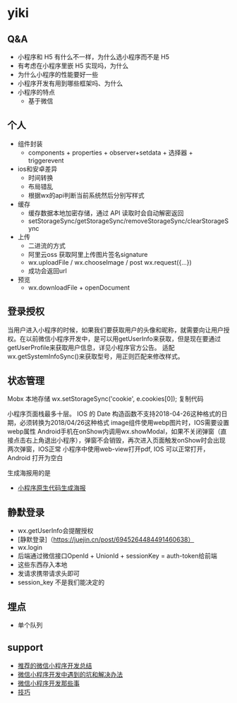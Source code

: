 # yiki

## Q&A
- 小程序和 H5 有什么不一样，为什么选小程序而不是 H5
- 有考虑在小程序里嵌 H5 实现吗，为什么
- 为什么小程序的性能要好一些
- 小程序开发有用到哪些框架吗、为什么
- 小程序的特点
  - 基于微信
## 个人
- 组件封装
  - components + properties + observer+setdata + 选择器 + triggerevent
- ios和安卓差异
  - 时间转换
  - 布局错乱
  - 根据wx的api判断当前系统然后分别写样式
- 缓存
  - 缓存数据本地加密存储，通过 API 读取时会自动解密返回
  - setStorageSync/getStorageSync/removeStorageSync/clearStorageSync
- 上传
  - 二进流的方式
  - 阿里云oss 获取阿里上传图片签名signature 
  - wx.uploadFile / wx.chooseImage / post wx.request({...})
  - 成功会返回url
- 预览
  - wx.downloadFile + openDocument
## 登录授权
当用户进入小程序的时候，如果我们要获取用户的头像和昵称，就需要向让用户授权。在以前微信小程序开发中，是可以用getUserInfo来获取，但是现在要通过getUserProfile来获取用户信息，详见小程序官方公告。
适配
wx.getSystemInfoSync()来获取型号，用正则匹配来修改样式。

## 状态管理
Mobx
本地存储
wx.setStorageSync('cookie', e.cookies[0]); 复制代码

小程序页面栈最多十层。
IOS 的 Date 构造函数不支持2018-04-26这种格式的日期，必须转换为2018/04/26这种格式
image组件使用webp图片时，IOS需要设置webp属性
Android手机在onShow内调用wx.showModal，如果不关闭弹窗（直接点击右上角退出小程序），弹窗不会销毁，再次进入页面触发onShow时会出现两次弹窗，IOS正常
小程序中使用web-view打开pdf, IOS 可以正常打开，Android 打开为空白

生成海报用的是
- [小程序原生代码生成海报](https://juejin.cn/post/6995356720125968398)

## 静默登录
- wx.getUserInfo会提醒授权
- [静默登录]（https://juejin.cn/post/6945264484491460638）
- wx.login 
- 后端通过微信接口OpenId + UnionId + sessionKey = auth-token给前端
- 这些东西存入本地
- 发请求携带请求头即可
- session_key 不是我们能决定的

## 埋点
- 单个队列
## support
- [推荐的微信小程序开发总结](https://juejin.cn/post/6961317489225498631)
- [微信小程序开发中遇到的坑和解决办法](https://juejin.cn/post/6844903876575887373)
- [微信小程序开发那些事](https://juejin.cn/post/6844904111888924686)
- [技巧](https://juejin.cn/post/6864740285303324686)